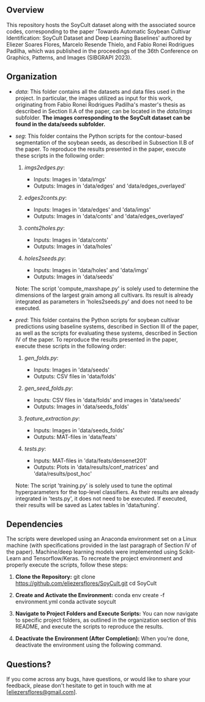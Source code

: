 ## Overview

This repository hosts the SoyCult dataset along with the associated source codes, corresponding to the paper 'Towards Automatic Soybean Cultivar Identification: SoyCult Dataset and Deep Learning Baselines' authored by Eliezer Soares Flores, Marcelo Resende Thielo, and Fabio Ronei Rodrigues Padilha, which was published in the proceedings of the 36th Conference on Graphics, Patterns, and Images (SIBGRAPI 2023).

## Organization

- *data*: This folder contains all the datasets and data files used in the project. In particular, the images utilized as input for this work, originating from Fabio Ronei Rodrigues Padilha's master's thesis as described in Section II.A of the paper, can be located in the *data/imgs* subfolder. **The images corresponding to the SoyCult dataset can be found in the data/seeds subfolder.**

- *seg*: This folder contains the Python scripts for the contour-based segmentation of the soybean seeds, as described in Subsection II.B of the paper. To reproduce the results presented in the paper, execute these scripts in the following order:

  1) *imgs2edges.py*:
     - Inputs: Images in 'data/imgs'
     - Outputs: Images in 'data/edges' and 'data/edges_overlayed'

  2) *edges2conts.py*:
     - Inputs: Images in 'data/edges' and 'data/imgs'
     - Outputs: Images in 'data/conts' and 'data/edges_overlayed'

  3) *conts2holes.py*:
     - Inputs: Images in 'data/conts'
     - Outputs: Images in 'data/holes'

  4) *holes2seeds.py*:
     - Inputs: Images in 'data/holes' and 'data/imgs'
     - Outputs: Images in 'data/seeds'

  Note: The script 'compute_maxshape.py' is solely used to determine the dimensions of the largest grain among all cultivars. Its result is already integrated as parameters in 'holes2seeds.py' and does not need to be executed.

- *pred*: This folder contains the Python scripts for soybean cultivar predictions using baseline systems, described in Section III of the paper, as well as the scripts for evaluating these systems, described in Section IV of the paper. To reproduce the results presented in the paper, execute these scripts in the following order:

  1) *gen_folds.py*:
     - Inputs: Images in 'data/seeds'
     - Outputs: CSV files in 'data/folds'
     
  2) *gen_seed_folds.py*:
     - Inputs: CSV files in 'data/folds' and images in 'data/seeds'
     - Outputs: Images in 'data/seeds_folds'
     
  3) *feature_extraction.py*:
     - Inputs: Images in 'data/seeds_folds'
     - Outputs: MAT-files in 'data/feats'
          
  4) *tests.py*:
     - Inputs: MAT-files in 'data/feats/densenet201'
     - Outputs: Plots in 'data/results/conf_matrices' and 'data/results/post_hoc'
     
  Note: The script 'training.py' is solely used to tune the optimal hyperparameters for the top-level classifiers. As their results are already integrated in 'tests.py', it does not need to be executed. If executed, their results will be saved as Latex tables in 'data/tuning'.
     
## Dependencies

The scripts were developed using an Anaconda environment set on a Linux machine (with specifications provided in the last paragraph of Section IV of the paper). Machine/deep learning models were implemented using Scikit-Learn and Tensorflow/Keras. To recreate the project environment and properly execute the scripts, follow these steps:

1. **Clone the Repository:**
   git clone https://github.com/eliezersflores/SoyCult.git
   cd SoyCult
   
2. **Create and Activate the Environment:**
   conda env create -f environment.yml
   conda activate soycult  
   
3. **Navigate to Project Folders and Execute Scripts:**
You can now navigate to specific project folders, as outlined in the organization section of this README, and execute the scripts to reproduce the results.

4. **Deactivate the Environment (After Completion):**
When you're done, deactivate the environment using the following command.

## Questions?

If you come across any bugs, have questions, or would like to share your feedback, please don't hesitate to get in touch with me at [eliezersflores@gmail.com].

